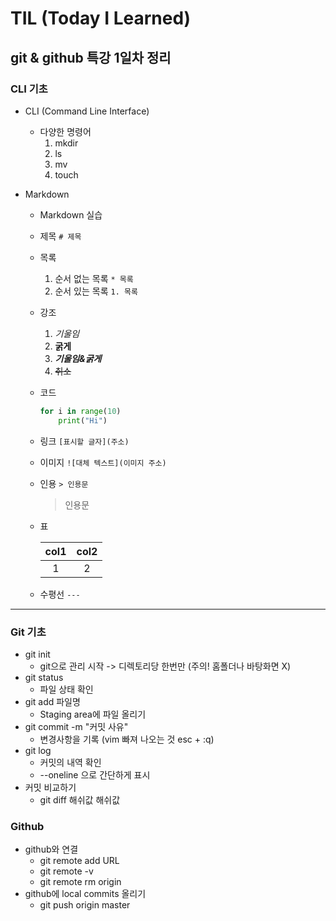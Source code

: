 # TIL (Today I Learned)
## git & github 특강 1일차 정리
### CLI 기초
* CLI (Command Line Interface)
  * 다양한 명령어
    1. mkdir
    2. ls
    3. mv
    4. touch

* Markdown
  * Markdown 실습
  * 제목 `# 제목`
  * 목록
    1. 순서 없는 목록 `* 목록`
    2. 순서 있는 목록 `1. 목록`
  * 강조
    1. _기울임_
    2. __굵게__
    3. ___기울임&굵게___
    4. ~~취소~~
  * 코드 
    ```python
    for i in range(10)
        print("Hi")
    ```
  * 링크 `[표시할 글자](주소)`
  * 이미지 `![대체 텍스트](이미지 주소)`
  * 인용 `> 인용문`
    > 인용문
  * 표

    | col1 | col2 |
    | :---: | :---: |
    | 1 | 2 |

  * 수평선 `---`
---
  

### Git 기초
* git init
  * git으로 관리 시작 -> 디렉토리당 한번만 (주의! 홈폴더나 바탕화면 X)
* git status
  * 파일 상태 확인
* git add 파일명
  * Staging area에 파일 올리기
* git commit -m "커밋 사유"
  * 변경사항을 기록 (vim 빠져 나오는 것 esc + :q)
* git log
  * 커밋의 내역 확인
  * --oneline 으로 간단하게 표시
* 커밋 비교하기
  * git diff 해쉬값 해쉬값

### Github
* github와 연결
  * git remote add URL
  * git remote -v
  * git remote rm origin
* github에 local commits 올리기
  * git push origin master